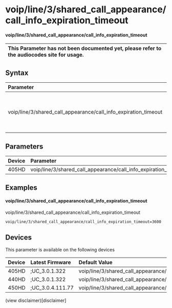 ﻿---
description: voip/line/3/shared_call_appearance/call_info_expiration_timeout
search:
    keywords: ['voip','line','3','shared_call_appearance','call_info_expiration_timeout']
---

# voip/line/3/shared_call_appearance/call_info_expiration_timeout

#### voip/line/3/shared_call_appearance/call_info_expiration_timeout


| This Parameter has not been documented yet, please refer to the audiocodes site for usage.  |
| :--- |

## Syntax
| Parameter | Syntax |
| :--- | :--- |
|voip/line/3/shared_call_appearance/call_info_expiration_timeout | {% raw %} undefined {% endraw %} |

## Parameters
|Device|Parameter|value|Description|
|:---|:---|:---|:---|
| 405HD | voip/line/3/shared_call_appearance/call_info_expiration_timeout |  |  |

## Examples
#### voip/line/3/shared_call_appearance/call_info_expiration_timeout

voip/line/3/shared_call_appearance/call_info_expiration_timeout

```
voip/line/3/shared_call_appearance/call_info_expiration_timeout=3600
```

## Devices
This parameter is available on the following devices

| Device | Latest Firmware | Default Value |
|:---|:---|:---|
| 405HD | ;UC_3.0.1.322 | voip/line/3/shared_call_appearance/call_info_expiration_timeout=3600 
| 440HD | ;UC_3.0.1.322 | voip/line/3/shared_call_appearance/call_info_expiration_timeout=3600 
| 450HD | ;UC_3.0.4.111.77 | voip/line/3/shared_call_appearance/call_info_expiration_timeout=3600 

(view disclaimer)[disclaimer]
